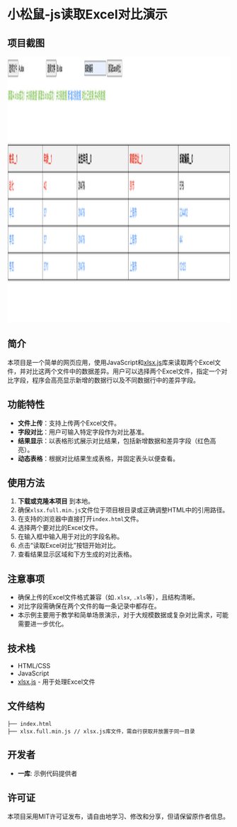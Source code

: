# 小松鼠-js读取Excel对比演示

## 项目截图
 <img src="./img/image.png" width="800" height="600">

## 简介
本项目是一个简单的网页应用，使用JavaScript和[xlsx.js](https://github.com/SheetJS/sheetjs)库来读取两个Excel文件，并对比这两个文件中的数据差异。用户可以选择两个Excel文件，指定一个对比字段，程序会高亮显示新增的数据行以及不同数据行中的差异字段。

## 功能特性
- **文件上传**：支持上传两个Excel文件。
- **字段对比**：用户可输入特定字段作为对比基准。
- **结果显示**：以表格形式展示对比结果，包括新增数据和差异字段（红色高亮）。
- **动态表格**：根据对比结果生成表格，并固定表头以便查看。

## 使用方法
1. **下载或克隆本项目** 到本地。
2. 确保`xlsx.full.min.js`文件位于项目根目录或正确调整HTML中的引用路径。
3. 在支持的浏览器中直接打开`index.html`文件。
4. 选择两个要对比的Excel文件。
5. 在输入框中输入用于对比的字段名称。
6. 点击“读取Excel对比”按钮开始对比。
7. 查看结果显示区域和下方生成的对比表格。

## 注意事项
- 确保上传的Excel文件格式兼容（如`.xlsx`, `.xls`等），且结构清晰。
- 对比字段需确保在两个文件的每一条记录中都存在。
- 本示例主要用于教学和简单场景演示，对于大规模数据或复杂对比需求，可能需要进一步优化。

## 技术栈
- HTML/CSS
- JavaScript
- [xlsx.js](https://github.com/SheetJS/sheetjs) - 用于处理Excel文件

## 文件结构
```
├── index.html
├── xlsx.full.min.js // xlsx.js库文件，需自行获取并放置于同一目录
```

## 开发者
- **一库**: 示例代码提供者

## 许可证
本项目采用MIT许可证发布，请自由地学习、修改和分享，但请保留原作者信息。